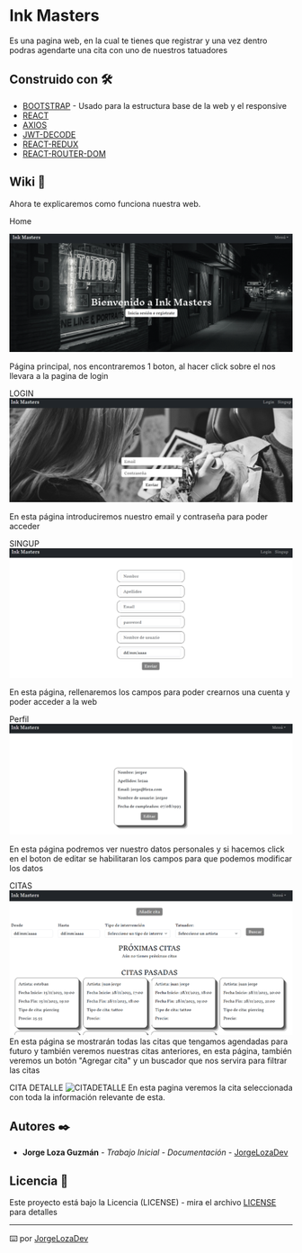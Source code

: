 # Ink Masters

Es una pagina web, en la cual te tienes que registrar y una vez dentro podras agendarte una cita con uno de nuestros tatuadores

## Construido con 🛠️

* [BOOTSTRAP](https://getbootstrap.com/) - Usado para la estructura base de la web y el responsive
* [REACT](https://getbootstrap.com/) 
* [AXIOS](https://getbootstrap.com/) 
* [JWT-DECODE](https://getbootstrap.com/) 
* [REACT-REDUX](https://getbootstrap.com/) 
* [REACT-ROUTER-DOM](https://getbootstrap.com/)     

## Wiki 📖

Ahora te explicaremos como funciona nuestra web.

Home
 
![HOME](public/Screenshot.png)
 
Página principal, nos encontraremos 1 boton, al hacer click sobre el nos llevara a la pagina de login

LOGIN
![LOGIN](public/Screenshot_2.png)

En esta página introduciremos nuestro email y contraseña para poder acceder

SINGUP
![SINGUP](public/Screenshot_3.png)

En esta página, rellenaremos los campos para poder crearnos una cuenta y poder acceder a la web

Perfil
![PERFIL](public/Screenshot_4.png)

En esta página podremos ver nuestro datos personales y si hacemos click en el boton de editar se habilitaran los campos para que podemos modificar los datos

CITAS
![CITAS](public/Screenshot_5.png)
En esta página se mostrarán todas las citas que tengamos agendadas para futuro y también veremos nuestras citas anteriores, en esta página, también veremos un botón "Agregar cita" y un buscador que nos servira para filtrar las citas

CITA DETALLE
![CITADETALLE](public/Screenshot_.6png)
En esta pagina veremos la cita seleccionada con toda la información relevante de esta.

## Autores ✒️


* **Jorge Loza Guzmán** - *Trabajo Inicial* -  *Documentación* - [JorgeLozaDev](https://github.com/JorgeLozaDev)


## Licencia 📄

Este proyecto está bajo la Licencia (LICENSE) - mira el archivo [LICENSE](LICENSE) para detalles

---
⌨️ por [JorgeLozaDev](https://github.com/JorgeLozaDev) 